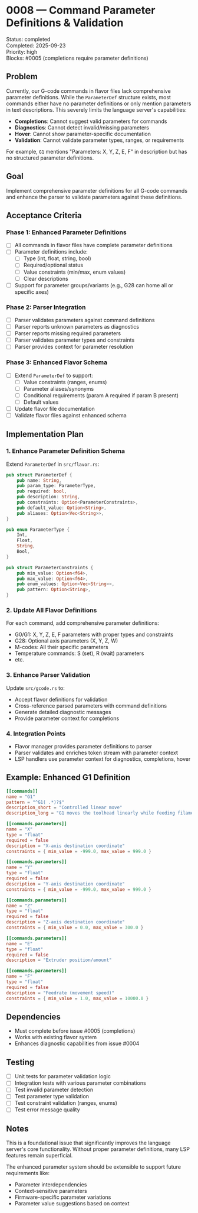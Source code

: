 # 0008 — Command Parameter Definitions & Validation

Status: completed  
Completed: 2025-09-23  
Priority: high  
Blocks: #0005 (completions require parameter definitions)

## Problem

Currently, our G-code commands in flavor files lack comprehensive parameter definitions. While the `ParameterDef` structure exists, most commands either have no parameter definitions or only mention parameters in text descriptions. This severely limits the language server's capabilities:

- **Completions**: Cannot suggest valid parameters for commands
- **Diagnostics**: Cannot detect invalid/missing parameters  
- **Hover**: Cannot show parameter-specific documentation
- **Validation**: Cannot validate parameter types, ranges, or requirements

For example, `G1` mentions "Parameters: X, Y, Z, E, F" in description but has no structured parameter definitions.

## Goal

Implement comprehensive parameter definitions for all G-code commands and enhance the parser to validate parameters against these definitions.

## Acceptance Criteria

### Phase 1: Enhanced Parameter Definitions
- [ ] All commands in flavor files have complete parameter definitions
- [ ] Parameter definitions include:
  - [ ] Type (int, float, string, bool)
  - [ ] Required/optional status
  - [ ] Value constraints (min/max, enum values)
  - [ ] Clear descriptions
- [ ] Support for parameter groups/variants (e.g., G28 can home all or specific axes)

### Phase 2: Parser Integration  
- [ ] Parser validates parameters against command definitions
- [ ] Parser reports unknown parameters as diagnostics
- [ ] Parser reports missing required parameters
- [ ] Parser validates parameter types and constraints
- [ ] Parser provides context for parameter resolution

### Phase 3: Enhanced Flavor Schema
- [ ] Extend `ParameterDef` to support:
  - [ ] Value constraints (ranges, enums)
  - [ ] Parameter aliases/synonyms  
  - [ ] Conditional requirements (param A required if param B present)
  - [ ] Default values
- [ ] Update flavor file documentation
- [ ] Validate flavor files against enhanced schema

## Implementation Plan

### 1. Enhance Parameter Definition Schema

Extend `ParameterDef` in `src/flavor.rs`:
```rust
pub struct ParameterDef {
    pub name: String,
    pub param_type: ParameterType,
    pub required: bool,
    pub description: String,
    pub constraints: Option<ParameterConstraints>,
    pub default_value: Option<String>,
    pub aliases: Option<Vec<String>>,
}

pub enum ParameterType {
    Int,
    Float, 
    String,
    Bool,
}

pub struct ParameterConstraints {
    pub min_value: Option<f64>,
    pub max_value: Option<f64>,
    pub enum_values: Option<Vec<String>>,
    pub pattern: Option<String>,
}
```

### 2. Update All Flavor Definitions

For each command, add comprehensive parameter definitions:
- G0/G1: X, Y, Z, E, F parameters with proper types and constraints
- G28: Optional axis parameters (X, Y, Z, W)
- M-codes: All their specific parameters
- Temperature commands: S (set), R (wait) parameters
- etc.

### 3. Enhance Parser Validation

Update `src/gcode.rs` to:
- Accept flavor definitions for validation
- Cross-reference parsed parameters with command definitions  
- Generate detailed diagnostic messages
- Provide parameter context for completions

### 4. Integration Points

- Flavor manager provides parameter definitions to parser
- Parser validates and enriches token stream with parameter context
- LSP handlers use parameter context for diagnostics, completions, hover

## Example: Enhanced G1 Definition

```toml
[[commands]]
name = "G1"
pattern = "^G1( .*)?$"
description_short = "Controlled linear move"
description_long = "G1 moves the toolhead linearly while feeding filament if applicable."

[[commands.parameters]]
name = "X"
type = "float"
required = false
description = "X-axis destination coordinate"
constraints = { min_value = -999.0, max_value = 999.0 }

[[commands.parameters]]
name = "Y" 
type = "float"
required = false
description = "Y-axis destination coordinate"
constraints = { min_value = -999.0, max_value = 999.0 }

[[commands.parameters]]
name = "Z"
type = "float" 
required = false
description = "Z-axis destination coordinate"
constraints = { min_value = 0.0, max_value = 300.0 }

[[commands.parameters]]
name = "E"
type = "float"
required = false
description = "Extruder position/amount"

[[commands.parameters]]
name = "F"
type = "float"
required = false
description = "Feedrate (movement speed)"
constraints = { min_value = 1.0, max_value = 10000.0 }
```

## Dependencies

- Must complete before issue #0005 (completions)
- Works with existing flavor system
- Enhances diagnostic capabilities from issue #0004

## Testing

- [ ] Unit tests for parameter validation logic
- [ ] Integration tests with various parameter combinations
- [ ] Test invalid parameter detection
- [ ] Test parameter type validation
- [ ] Test constraint validation (ranges, enums)
- [ ] Test error message quality

## Notes

This is a foundational issue that significantly improves the language server's core functionality. Without proper parameter definitions, many LSP features remain superficial.

The enhanced parameter system should be extensible to support future requirements like:
- Parameter interdependencies
- Context-sensitive parameters  
- Firmware-specific parameter variations
- Parameter value suggestions based on context
